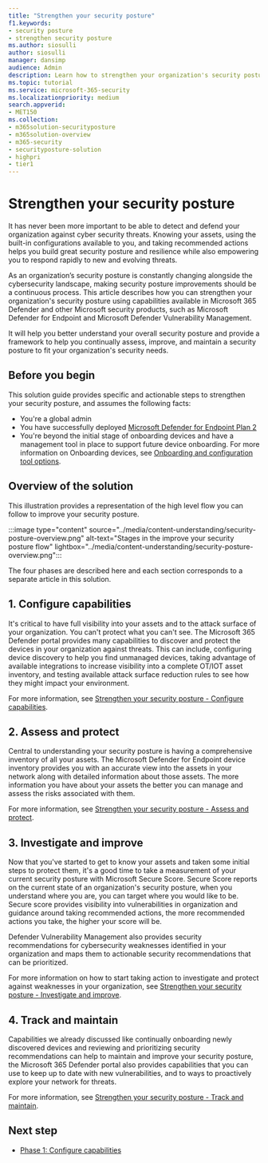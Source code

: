 ```yaml
---
title: "Strengthen your security posture"
f1.keywords:
- security posture
- strengthen security posture
ms.author: siosulli
author: siosulli
manager: dansimp
audience: Admin
description: Learn how to strengthen your organization's security posture.
ms.topic: tutorial
ms.service: microsoft-365-security
ms.localizationpriority: medium
search.appverid:
- MET150
ms.collection:
- m365solution-securityposture
- m365solution-overview
- m365-security
- securityposture-solution
- highpri
- tier1
---
```


# Strengthen your security posture

It has never been more important to be able to detect and defend your organization against cyber security threats. Knowing your assets, using the built-in configurations available to you, and taking recommended actions helps you build great security posture and resilience while also empowering you to respond rapidly to new and evolving threats.

As an organization’s security posture is constantly changing alongside the cybersecurity landscape, making security posture improvements should be a continuous process. This article describes how you can strengthen your organization's security posture using capabilities available in Microsoft 365 Defender and other Microsoft security products, such as Microsoft Defender for Endpoint and Microsoft Defender Vulnerability Management.

It will help you better understand your overall security posture and provide a framework to help you continually assess, improve, and maintain a security posture to fit your organization's security needs.

## Before you begin

This solution guide provides specific and actionable steps to strengthen your security posture, and assumes the following facts:

- You're a global admin
- You have successfully deployed [Microsoft Defender for Endpoint Plan 2](../security/defender-endpoint/microsoft-defender-endpoint.md)
- You're beyond the initial stage of onboarding devices and have a management tool in place to support future device onboarding. For more information on Onboarding devices, see [Onboarding and configuration tool options](../security/defender-endpoint/onboard-configure.md#onboarding-and-configuration-tool-options).

## Overview of the solution

This illustration provides a representation of the high level flow you can follow to improve your security posture.

:::image type="content" source="../media/content-understanding/security-posture-overview.png" alt-text="Stages in the improve your security posture flow" lightbox="../media/content-understanding/security-posture-overview.png":::

The four phases are described here and each section corresponds to a separate article in this solution.

## 1. Configure capabilities

It's critical to have full visibility into your assets and to the attack surface of your organization. You can't protect what you can't see. The Microsoft 365 Defender portal provides many capabilities to discover and protect the devices in your organization against threats. This can include, configuring device discovery to help you find unmanaged devices, taking advantage of available integrations to increase visibility into a complete OT/IOT asset inventory, and testing available attack surface reduction rules to see how they might impact your environment.

For more information, see [Strengthen your security posture - Configure capabilities](strengthen-security-posture-configure-capabilities.md).

## 2. Assess and protect

Central to understanding your security posture is having a comprehensive inventory of all your assets. The Microsoft Defender for Endpoint device inventory provides you with an accurate view into the assets in your network along with detailed information about those assets. The more information you have about your assets the better you can manage and assess the risks associated with them.

For more information, see [Strengthen your security posture - Assess and protect](strengthen-security-posture-assess-protect.md).

## 3. Investigate and improve

Now that you've started to get to know your assets and taken some initial steps to protect them, it's a good time to take a measurement of your current security posture with Microsoft Secure Score. Secure Score reports on the current state of an organization's security posture, when you understand where you are, you can target where you would like to be. Secure score provides visibility into vulnerabilities in organization and guidance around taking recommended actions, the more recommended actions you take, the higher your score will be.

Defender Vulnerability Management also provides security recommendations for cybersecurity weaknesses identified in your organization and maps them to actionable security recommendations that can be prioritized.

For more information on how to start taking action to investigate and protect against weaknesses in your organization, see [Strengthen your security posture - Investigate and improve](strengthen-security-posture-investigate-improve.md).

## 4. Track and maintain

Capabilities we already discussed like continually onboarding newly discovered devices and reviewing and prioritizing security recommendations can help to maintain and improve your security posture, the Microsoft 365 Defender portal also provides capabilities that you can use to keep up to date with new vulnerabilities, and to ways to proactively explore your network for threats.

For more information, see [Strengthen your security posture - Track and maintain](strengthen-security-posture-track-maintain.md).

## Next step

- [Phase 1: Configure capabilities](strengthen-security-posture-configure-capabilities.md)
